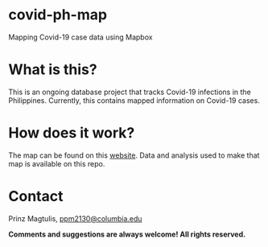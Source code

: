 # covid-ph-map
Mapping Covid-19 case data using Mapbox

# What is this?

This is an ongoing database project that tracks Covid-19 infections in the Philippines. Currently, this contains mapped information on Covid-19 cases.

# How does it work?

The map can be found on this [website](https://pmagtulis.github.io/covid-ph-map/). Data and analysis used to make that map is available on this repo.

# Contact

Prinz Magtulis, [ppm2130@columbia.edu](mailto:ppm2130@columbia.edu)

**Comments and suggestions are always welcome! All rights reserved.**
